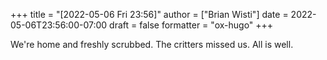 +++
title = "[2022-05-06 Fri 23:56]"
author = ["Brian Wisti"]
date = 2022-05-06T23:56:00-07:00
draft = false
formatter = "ox-hugo"
+++

We're home and freshly scrubbed. The critters missed us. All is well.